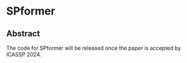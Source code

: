 # SPformer
## Abstract
The code for SPformer will be released once the paper is accepted by ICASSP 2024.
